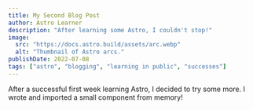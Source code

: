 ```yaml
---
title: My Second Blog Post
author: Astro Learner
description: "After learning some Astro, I couldn't stop!"
image:
  src: "https://docs.astro.build/assets/arc.webp"
  alt: "Thumbnail of Astro arcs."
publishDate: 2022-07-08
tags: ["astro", "blogging", "learning in public", "successes"]
---
```


After a successful first week learning Astro, I decided to try some more. I wrote and imported a small component from memory!
